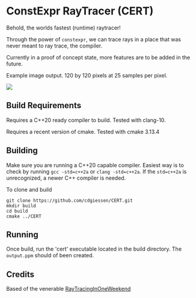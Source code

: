 # ConstExpr RayTracer (CERT)

Behold, the worlds fastest (runtime) raytracer!

Through the power of `constexpr`, we can trace rays in a place that was never meant to ray trace, the compiler.

Currently in a proof of concept state, more features are to be added in the future.

Example image output. 120 by 120 pixels at 25 samples per pixel.

![](https://github.com/cdgiessen/CERT/blob/master/data/300x300at4ssp_working_lights.jpg)

## Build Requirements
Requires a C++20 ready compiler to build. Tested with clang-10.

Requires a recent version of cmake. Tested with cmake 3.13.4

## Building
Make sure you are running a C++20 capable compiler. Easiest way is to check by running `gcc -std=c++2a` or `clang -std=c++2a`. If the `std=c++2a` is unrecognized, a newer C++ compiler is needed.

To clone and build
```
git clone https://github.com/cdgiessen/CERT.git
mkdir build
cd build
cmake ../CERT
```

## Running
Once build, run the 'cert' executable located in the build directory.
The `output.ppm` should of been created.

## Credits
Based of the venerable [RayTracingInOneWeekend](http://www.realtimerendering.com/raytracing/Ray%20Tracing%20in%20a%20Weekend.pdf)